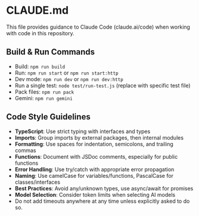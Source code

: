 # CLAUDE.md

This file provides guidance to Claude Code (claude.ai/code) when working with code in this repository.

## Build & Run Commands
- Build: `npm run build`
- Run: `npm run start` or `npm run start:http`
- Dev mode: `npm run dev` or `npm run dev:http`
- Run a single test: `node test/run-test.js` (replace with specific test file)
- Pack files: `npm run pack`
- Gemini: `npm run gemini`

## Code Style Guidelines
- **TypeScript**: Use strict typing with interfaces and types
- **Imports**: Group imports by external packages, then internal modules
- **Formatting**: Use spaces for indentation, semicolons, and trailing commas
- **Functions**: Document with JSDoc comments, especially for public functions
- **Error Handling**: Use try/catch with appropriate error propagation
- **Naming**: Use camelCase for variables/functions, PascalCase for classes/interfaces
- **Best Practices**: Avoid any/unknown types, use async/await for promises
- **Model Selection**: Consider token limits when selecting AI models
- Do not add timeouts anywhere at any time unless explicitly asked to do so.